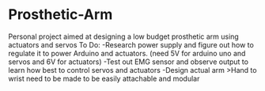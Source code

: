 # Prosthetic-Arm
Personal project aimed at designing a low budget prosthetic arm using actuators and servos
To Do:
  -Research power supply and figure out how to regulate it to power Arduino and actuators. (need 5V for arduino uno and servos and 6V for actuators)
  -Test out EMG sensor and observe output to learn how best to control servos and actuators
  -Design actual arm
    >Hand to wrist need to be made to be easily attachable and modular
